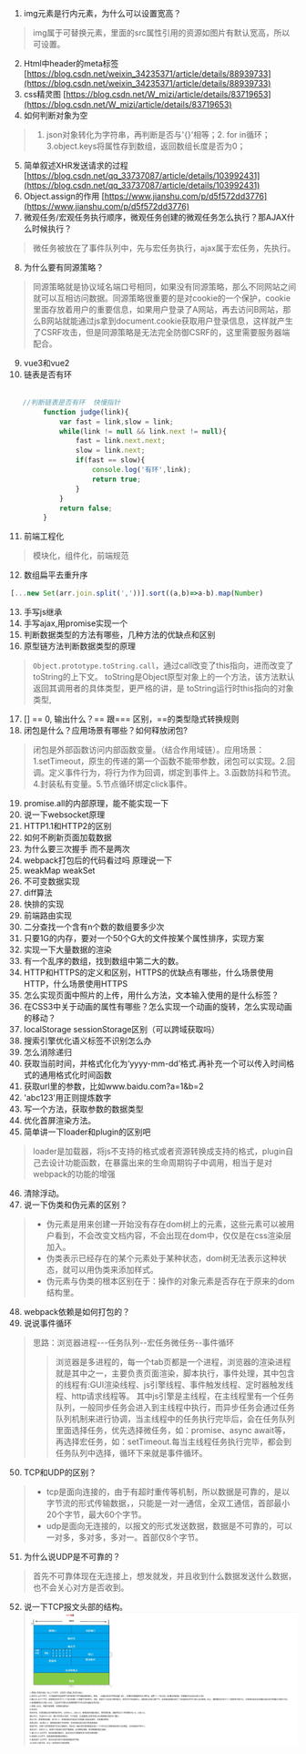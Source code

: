 1. img元素是行内元素，为什么可以设置宽高？
> img属于可替换元素，里面的src属性引用的资源如图片有默认宽高，所以可设置。
2. Html中header的meta标签
[https://blog.csdn.net/weixin_34235371/article/details/88939733](https://blog.csdn.net/weixin_34235371/article/details/88939733)
3. css精灵图 
[https://blog.csdn.net/W_mizi/article/details/83719653](https://blog.csdn.net/W_mizi/article/details/83719653)
4. 如何判断对象为空
> 1. json对象转化为字符串，再判断是否与'{}'相等；2. for in循环；3.object.keys将属性存到数组，返回数组长度是否为0；
5. 简单叙述XHR发送请求的过程
[https://blog.csdn.net/qq_33737087/article/details/103992431](https://blog.csdn.net/qq_33737087/article/details/103992431)
6. Object.assign的作用
[https://www.jianshu.com/p/d5f572dd3776](https://www.jianshu.com/p/d5f572dd3776)
7. 微观任务/宏观任务执行顺序，微观任务创建的微观任务怎么执行？那AJAX什么时候执行？
> 微任务被放在了事件队列中，先与宏任务执行，ajax属于宏任务，先执行。
8. 为什么要有同源策略？
>同源策略就是协议域名端口号相同，如果没有同源策略，那么不同网站之间就可以互相访问数据。同源策略很重要的是对cookie的一个保护，cookie里面存放着用户的重要信息，如果用户登录了A网站，再去访问B网站，那么B网站就能通过js拿到document.cookie获取用户登录信息，这样就产生了CSRF攻击，但是同源策略是无法完全防御CSRF的，这里需要服务器端配合。
9. vue3和vue2
10. 链表是否有环

```javascript

   //判断链表是否有环  快慢指针
        function judge(link){
            var fast = link,slow = link;
            while(link != null && link.next != null){
                fast = link.next.next;
                slow = link.next;
                if(fast == slow){
                    console.log('有环',link);
                    return true;
                }
            }
            return false;
        }

```

11. 前端工程化
>模块化，组件化，前端规范
12. 数组扁平去重升序
```javascript
[...new Set(arr.join.split(','))].sort((a,b)=>a-b).map(Number)
```

13. 手写js继承
14. 手写ajax,用promise实现一个
15. 判断数据类型的方法有哪些，几种方法的优缺点和区别
16. 原型链方法判断数据类型的原理
> `Object.prototype.toString.call`，通过call改变了this指向，进而改变了toString的上下文。
toString是Object原型对象上的一个方法，该方法默认返回其调用者的具体类型，更严格的讲，是 toString运行时this指向的对象类型,
17. [] ==  0, 输出什么？== 跟=== 区别，==的类型隐式转换规则
18. 闭包是什么？应用场景有哪些？如何释放闭包?
> 闭包是外部函数访问内部函数变量。（结合作用域链）。应用场景：1.setTimeout，原生的传递的第一个函数不能带参数，闭包可以实现。2.回调。定义事件行为，将行为作为回调，绑定到事件上。3.函数防抖和节流。4.封装私有变量。5.节点循环绑定click事件。
19. promise.all的内部原理，能不能实现一下
20. 说一下websocket原理
21. HTTP1.1和HTTP2的区别
22. 如何不刷新页面加载数据
23. 为什么要三次握手 而不是两次
24. webpack打包后的代码看过吗 原理说一下
25. weakMap weakSet
26. 不可变数据实现
27. diff算法
28. 快排的实现
29. 前端路由实现
30. 二分查找一个含有n个数的数组要多少次
31. 只要1G的内存，要对一个50个G大的文件按某个属性排序，实现方案
32. 实现一下大量数据的渲染
33. 有一个乱序的数组，找到数组中第二大的数。
34. HTTP和HTTPS的定义和区别，HTTPS的优缺点有哪些，什么场景使用HTTP，什么场景使用HTTPS
35. 怎么实现页面中照片的上传，用什么方法，文本输入使用的是什么标签？
36. 在CSS3中关于动画的属性有哪些？怎么实现一个动画的旋转，怎么实现动画的移动？
37. localStorage sessionStorage区别（可以跨域获取吗）
38. 搜索引擎优化语义标签不识别怎么办
39. 怎么消除递归
40. 获取当前时间，并格式化化为‘yyyy-mm-dd’格式.再补充一个可以传入时间格式的通用格式化时间函数
41. 获取url里的参数，比如www.baidu.com?a=1&b=2
42. 'abc123'用正则提炼数字
43. 写一个方法，获取参数的数据类型
44. 优化首屏渲染方法。
45. 简单讲一下loader和plugin的区别吧
> loader是加载器，将js不支持的格式或者资源转换成支持的格式，plugin自己去设计功能函数，在暴露出来的生命周期钩子中调用，相当于是对webpack的功能的增强
46. 清除浮动。
47. 说一下伪类和伪元素的区别？
>* 伪元素是用来创建一开始没有存在dom树上的元素，这些元素可以被用户看到，不会改变文档内容，不会出现在dom中，仅仅是在css渲染层加入。
>* 伪类表示已经存在的某个元素处于某种状态，dom树无法表示这种状态，就可以用伪类来添加样式。
>* 伪元素与伪类的根本区别在于：操作的对象元素是否存在于原来的dom结构里。
48. webpack依赖是如何打包的？
49. 说说事件循环
>思路：浏览器进程---任务队列--宏任务微任务--事件循环
>> 浏览器是多进程的，每一个tab页都是一个进程，浏览器的渲染进程就是其中之一，主要负责页面渲染，脚本执行，事件处理，其中包含的线程有:GUI渲染线程、js引擎线程、事件触发线程、定时器触发线程、http请求线程等。
>> 其中js引擎是主线程，在主线程里有一个任务队列，一般同步任务会进入到主线程中执行，而异步任务会通过任务队列机制来进行协调，当主线程中的任务执行完毕后，会在任务队列里面选择任务，优先选择微任务，如：promise、async await等，再选择宏任务，如：setTimeout.每当主线程任务执行完毕，都会到任务队列中选择，循环下来就是事件循环。
50. TCP和UDP的区别？
>* tcp是面向连接的，由于有超时重传等机制，所以数据是可靠的，是以字节流的形式传输数据，，只能是一对一通信，全双工通信，首部最小20个字节，最大60个字节。
>* udp是面向无连接的，以报文的形式发送数据，数据是不可靠的，可以一对多，多对多，多对一。首部仅8个字节。
51. 为什么说UDP是不可靠的？
>首先不可靠体现在无连接上，想发就发，并且收到什么数据发送什么数据，也不会关心对方是否收到。
52. 说一下TCP报文头部的结构。
![alt 属性文本](../img/TCP.jpeg)
